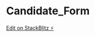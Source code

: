 # Candidate_Form

[Edit on StackBlitz ⚡️](https://stackblitz.com/edit/angular-9-reactive-form-validation-btopnl)